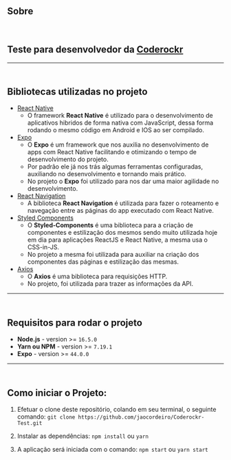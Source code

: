 <h2><b>Sobre</b></h2><br/>

## Teste para desenvolvedor da [Coderockr](https://github.com/Coderockr)
---
<h2><b><br/>Bibliotecas utilizadas no projeto</b></h2>

- [React Native](https://reactnative.dev/)
  - O framework **React Native** é utilizado para o desenvolvimento de aplicativos hibridos de forma nativa com JavaScript, dessa forma rodando o mesmo código em Android e IOS ao ser compilado.
- [Expo](https://expo.io/)
  - O **Expo** é um framework que nos auxilia no desenvolvimento de apps com React Native facilitando e otimizando o tempo de desenvolvimento do projeto.
  - Por padrão ele já nos trás algumas ferramentas configuradas, auxiliando no desenvolvimento e tornando mais prático.
  - No projeto o **Expo** foi utilizado para nos dar uma maior agilidade no desenvolvimento.
- [React Navigation](https://reactnavigation.org/)
  - A biblioteca **React Navigation** é utilizada para fazer o roteamento e navegação entre as páginas do app executado com React Native.
- [Styled Components](https://styled-components.com/)
  - O **Styled-Components** é uma biblioteca para a criação de componentes e estilização dos mesmos sendo muito utilizada hoje em dia para aplicações ReactJS e React Native, a mesma usa o CSS-in-JS.
  - No projeto a mesma foi utilizada para auxiliar na criação dos componentes das páginas e estilização das mesmas.
- [Axios](https://github.com/axios/axios)
  - O **Axios** é uma biblioteca para requisições HTTP.
  - No projeto, foi utilizada para trazer as informações da API.
---
<h2><b><br/>Requisitos para rodar o projeto</b></h2>

- **Node.js** - version >= `16.5.0`
- **Yarn ou NPM** - version >= `7.19.1`
- **Expo** - version >= `44.0.0`

---
<h2><b><br/>Como iniciar o Projeto:</b></h2>

1. Efetuar o clone deste repositório, colando em seu terminal, o seguinte comando: `git clone https://github.com/jaocordeiro/Coderockr-Test.git`

2. Instalar as dependências: `npm install` ou `yarn`

3. A aplicação será iniciada com o comando: `npm start` ou `yarn start`


